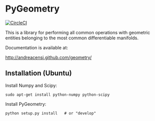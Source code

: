 PyGeometry
==========

[![CircleCI](https://circleci.com/gh/AndreaCensi/geometry.svg?style=svg)](https://circleci.com/gh/AndreaCensi/geometry)

This is a library for performing all common operations with geometric entities belonging to the most common
differentiable manifolds.

Documentation is available at:

http://andreacensi.github.com/geometry/

Installation (Ubuntu)
--------------------

Install Numpy and Scipy:

    sudo apt-get install python-numpy python-scipy

Install PyGeometry:

    python setup.py install   # or "develop"
